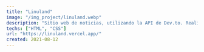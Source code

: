 ```yaml
---
title: "Linuland"
image: "/img_project/linuland.webp"
description: "Sitio web de noticias, utilizando la API de Dev.to. Realizado con Astro y Javascript, como ejercicio Integrador de Javascript"
techs: ["HTML", "CSS"]
url: "https://linuland.vercel.app/"
created: 2021-08-12
---
```

